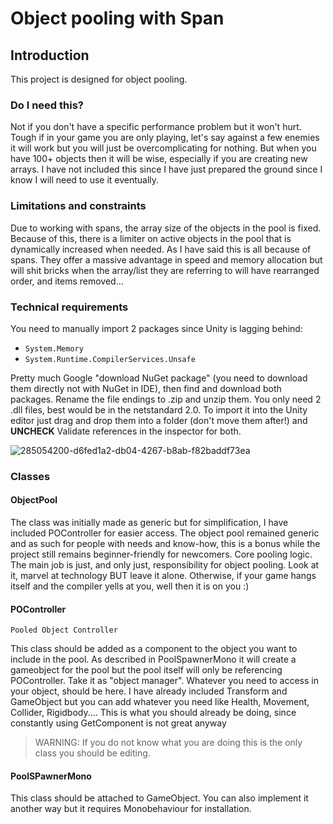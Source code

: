 # Object pooling with Span

## Introduction

This project is designed for object pooling. 

### Do I need this?

Not if you don't have a specific performance problem but it won't hurt. Tough if in your game you are only playing, let's say against a few enemies it will work but you will just be overcomplicating for nothing. But when you have 100+ objects then it will be wise, especially if you are creating new arrays. I have not included this since I have just prepared the ground since I know I will need to use it eventually. 

### Limitations and constraints

Due to working with spans, the array size of the objects in the pool is fixed. Because of this, there is a limiter on active objects in the pool that is dynamically increased when needed. As I have said this is all because of spans. They offer a massive advantage in speed and memory allocation but will shit bricks when the array/list they are referring to will have rearranged order, and items removed...

### Technical requirements

You need to manually import 2 packages since Unity is lagging behind:
* `System.Memory` 
* `System.Runtime.CompilerServices.Unsafe`

Pretty much Google "download NuGet package" (you need to download them directly not with NuGet in IDE), then find and download both packages. Rename the file endings to .zip and unzip them. You only need 2 .dll files, best would be in the netstandard 2.0. To import it into the Unity editor just drag and drop them into a folder (don't move them after!) and __UNCHECK__ Validate references in the inspector for both.

![285054200-d6fed1a2-db04-4267-b8ab-f82baddf73ea](https://github.com/racostyle/ObjectPoolingWithSpans/assets/10810250/fc2eb746-16d8-4f07-a9df-573c67af4e98)

### Classes

#### ObjectPool

The class was initially made as generic but for simplification, I have included POController for easier access. The object pool remained generic and as such for people with needs and know-how, this is a bonus while the project still remains beginner-friendly for newcomers.
Core pooling logic. The main job is just, and only just, responsibility for object pooling. Look at it, marvel at technology BUT leave it alone. Otherwise, if your game hangs itself and the compiler yells at you, well then it is on you :)

#### POController
`Pooled Object Controller`
 
This class should be added as a component to the object you want to include in the pool. As described in PoolSpawnerMono it will create a gameobject for the pool but the pool itself will only be referencing POController. Take it as "object manager". Whatever you need to access in your object, should be here. I have already included Transform and GameObject but you can add whatever you need like Health, Movement, Collider, Rigidbody.... This is what you should already be doing, since constantly using GetComponent is not great anyway
>WARNING: If you do not know what you are doing this is the only class you should be editing.

#### PoolSPawnerMono

This class should be attached to GameObject. You can also implement it another way but it requires Monobehaviour for installation. 
